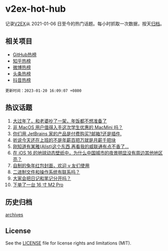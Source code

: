 # v2ex-hot-hub

 记录[V2EX](https://www.v2ex.com/)从 2021-01-06 日至今的热门话题。每小时抓取一次数据，按天[归档](archives)。
 
 ## 相关项目

- [GitHub热榜](https://github.com/snaildev/github-hot-hub)
- [知乎热榜](https://github.com/snaildev/zhihu-hot-hub)
- [微博热榜](https://github.com/snaildev/weibo-hot-hub)
- [头条热榜](https://github.com/snaildev/toutiao-hot-hub)
- [抖音热榜](https://github.com/snaildev/douyin-hot-hub)


 `更新时间：2023-01-20 16:09:07 +0800`

## 热议话题

1. [大过年了，和老婆吵了一架，年饭都不想准备了](https://www.v2ex.com/t/909948)
1. [非 MacOS 用户值得入手这次学生优惠的 MacMini 吗？](https://www.v2ex.com/t/909914)
1. [你们用 JetBrains 家的产品是付费购买?邮箱?还是插件.](https://www.v2ex.com/t/909962)
1. [听说今天还在上班的不是年薪百把万就是月薪千把块](https://www.v2ex.com/t/909990)
1. [刚知道有某雅(Alist)这个东西,再看我的威联通有点不香了...](https://www.v2ex.com/t/909991)
1. [在 iOS 16 的地球动态壁纸中，为什么中国城市的夜景明显没有周边其他地区亮？](https://www.v2ex.com/t/909951)
1. [自制的兔年红包封面，欢迎 v 友们使用](https://www.v2ex.com/t/910007)
1. [二进制文件和操作系统有联系吗？](https://www.v2ex.com/t/909970)
1. [大家会把日记和笔记分开吗？](https://www.v2ex.com/t/909943)
1. [下单了一台 16 寸 M2 Pro](https://www.v2ex.com/t/909924)

## 历史归档

[archives](archives)

## License

See the [LICENSE](LICENSE) file for license rights and limitations (MIT).
